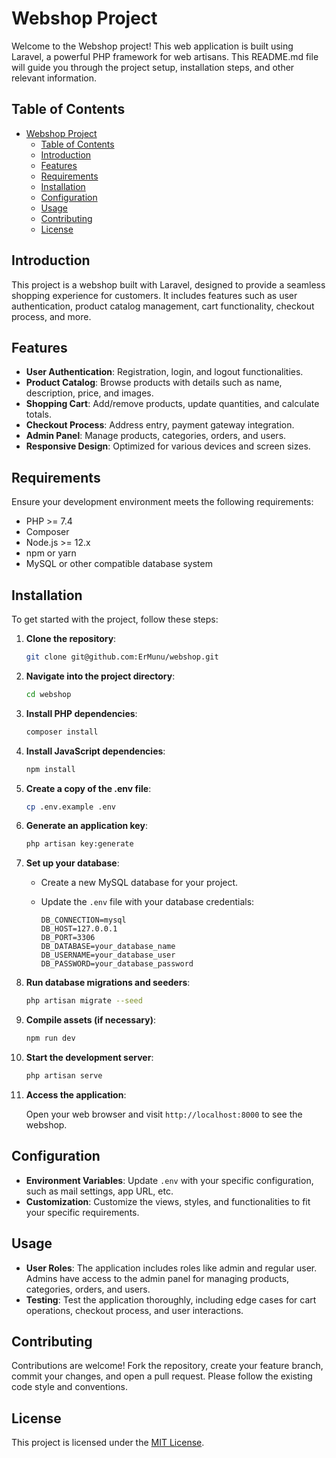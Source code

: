 # Webshop Project

Welcome to the Webshop project! This web application is built using Laravel, a powerful PHP framework for web artisans. This README.md file will guide you through the project setup, installation steps, and other relevant information.

## Table of Contents

- [Webshop Project](#webshop-project)
  - [Table of Contents](#table-of-contents)
  - [Introduction](#introduction)
  - [Features](#features)
  - [Requirements](#requirements)
  - [Installation](#installation)
  - [Configuration](#configuration)
  - [Usage](#usage)
  - [Contributing](#contributing)
  - [License](#license)

## Introduction

This project is a webshop built with Laravel, designed to provide a seamless shopping experience for customers. It includes features such as user authentication, product catalog management, cart functionality, checkout process, and more.

## Features

- **User Authentication**: Registration, login, and logout functionalities.
- **Product Catalog**: Browse products with details such as name, description, price, and images.
- **Shopping Cart**: Add/remove products, update quantities, and calculate totals.
- **Checkout Process**: Address entry, payment gateway integration.
- **Admin Panel**: Manage products, categories, orders, and users.
- **Responsive Design**: Optimized for various devices and screen sizes.

## Requirements

Ensure your development environment meets the following requirements:

- PHP >= 7.4
- Composer
- Node.js >= 12.x
- npm or yarn
- MySQL or other compatible database system

## Installation

To get started with the project, follow these steps:

1. **Clone the repository**:

   ```bash
   git clone git@github.com:ErMunu/webshop.git
   ```

2. **Navigate into the project directory**:

   ```bash
   cd webshop
   ```

3. **Install PHP dependencies**:

   ```bash
   composer install
   ```

4. **Install JavaScript dependencies**:

   ```bash
   npm install
   ```

5. **Create a copy of the .env file**:

   ```bash
   cp .env.example .env
   ```

6. **Generate an application key**:

   ```bash
   php artisan key:generate
   ```

7. **Set up your database**:
   
   - Create a new MySQL database for your project.
   - Update the `.env` file with your database credentials:

     ```
     DB_CONNECTION=mysql
     DB_HOST=127.0.0.1
     DB_PORT=3306
     DB_DATABASE=your_database_name
     DB_USERNAME=your_database_user
     DB_PASSWORD=your_database_password
     ```

8. **Run database migrations and seeders**:

   ```bash
   php artisan migrate --seed
   ```

9. **Compile assets (if necessary)**:

   ```bash
   npm run dev
   ```

10. **Start the development server**:

    ```bash
    php artisan serve
    ```

11. **Access the application**:

    Open your web browser and visit `http://localhost:8000` to see the webshop.

## Configuration

- **Environment Variables**: Update `.env` with your specific configuration, such as mail settings, app URL, etc.
- **Customization**: Customize the views, styles, and functionalities to fit your specific requirements.

## Usage

- **User Roles**: The application includes roles like admin and regular user. Admins have access to the admin panel for managing products, categories, orders, and users.
- **Testing**: Test the application thoroughly, including edge cases for cart operations, checkout process, and user interactions.

## Contributing

Contributions are welcome! Fork the repository, create your feature branch, commit your changes, and open a pull request. Please follow the existing code style and conventions.

## License

This project is licensed under the [MIT License](LICENSE).